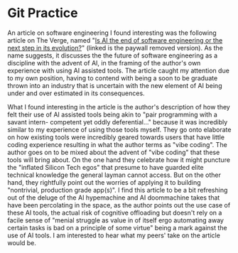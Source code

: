 # Git Practice

An article on software engineering I found interesting was the following article on The Verge, named "[Is AI the end of software engineering or the next step in its evolution?](https://www.removepaywall.com/search?url=https://www.theverge.com/ai-artificial-intelligence/767973/vibe-coding-ai-future-end-evolution)" (linked is the paywall removed version). As the name suggests, it discusses the the future of software engineering as a discipline with the advent of AI, in the framing of the author's own experience with using AI assisted tools. The article caught my attention due to my own position, having to contend with being a soon to be graduate thrown into an industry that is uncertain with the new element of AI being under and over estimated in its consequences. 

What I found interesting in the article is the author's description of how they felt their use of AI assisted tools being akin to "pair programming with a savant intern- competent yet oddly deferential..." because it was incredibly similar to my experience of using those tools myself. They go onto elaborate on how existing tools were incredibly geared towards users that have little coding experience resulting in what the author terms as "vibe coding". The author goes on to be mixed about the advent of "vibe coding" that these tools will bring about. On the one hand they celebrate how it might puncture the "inflated Silicon Tech egos" that presume to have guarded elite technical knowledge the general layman cannot access. But on the other hand, they rightfully point out the worries of applying it to building "nontrivial, production grade app(s)". I find this article to be a bit refreshing out of the deluge of the AI hypemachine and AI doommachine takes that have been percolating in the space, as the author points out the use case of these AI tools, the actual risk of cognitive offloading but doesn't rely on a facile sense of "menial struggle as value in of itself ergo automating away certain tasks is bad on a principle of some virtue" being a mark against the use of AI tools. I am interested to hear what my peers' take on the article would be.
